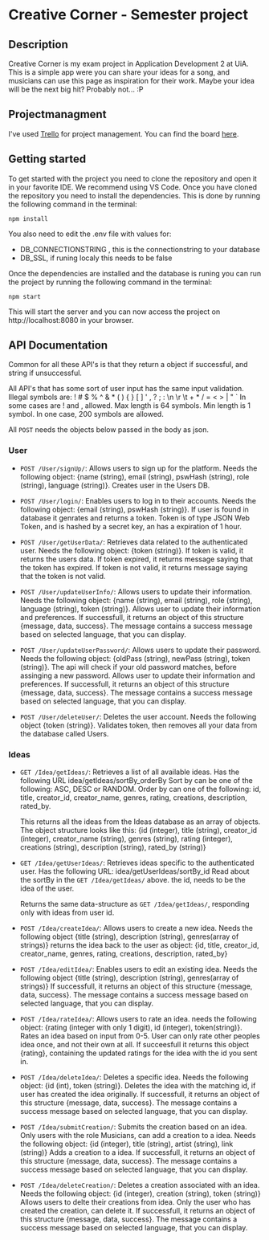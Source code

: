 # Creative Corner - Semester project

## Description

Creative Corner is my exam project in Application Development 2 at UiA. This is a simple app were you can share your ideas for a song, and musicians can use this page as inspiration for their work.
Maybe your idea will be the next big hit? Probably not... :P

## Projectmanagment

I've used [Trello]([https://trello.com/b/FHCiBdTb/demo](https://trello.com/invite/b/F7Eo5hqg/ATTI94983d617c3506dd55d62b207dfc4c72912EAFB0/apputvikling-2)) for project management. You can find the board [here]([https://trello.com/b/FHCiBdTb/demo](https://trello.com/invite/b/F7Eo5hqg/ATTI94983d617c3506dd55d62b207dfc4c72912EAFB0/apputvikling-2)).


## Getting started

To get started with the project you need to clone the repository and open it in your favorite IDE. We recommend using VS Code.
Once you have cloned the repository you need to install the dependencies. This is done by running the following command in the terminal:

```
npm install
```

You also need to edit the .env file with values for:

- DB_CONNECTIONSTRING , this is the connectionstring to your database
- DB_SSL, if runing localy this needs to be false

Once the dependencies are installed and the database is runing you can run the project by running the following command in the terminal:

```
npm start
```

This will start the server and you can now access the project on http://localhost:8080 in your browser.

## API Documentation

Common for all these API's is that they return a object if successful, and string if unsuccessful.

All API's that has some sort of user input has the same input validation.
Illegal symbols are: ! # $ % ^ & * ( ) { } [ ] ' , ? ; : \n \r \t + * / = < > | " `
In some cases are ! and , allowed.
Max length is 64 symbols.
Min length is 1 symbol.
In one case, 200 symbols are allowed.

All `POST` needs the objects below passed in the body as json.


### User

- `POST /User/signUp/`: Allows users to sign up for the platform.
  Needs the following object: {name (string), email (string), pswHash (string), role (string), language (string)}.
  Creates user in the Users DB.
  
- `POST /User/login/`: Enables users to log in to their accounts.
  Needs the following object: {email (string), pswHash (string)}.
  If user is found in database it genrates and returns a token.
  Token is of type JSON Web Token, and is hashed by a secret key, an has a expiration of 1 hour.
  
- `POST /User/getUserData/`: Retrieves data related to the authenticated user.
  Needs the following object: {token (string)}.
  If token is valid, it returns the users data.
  If token expired, it returns message saying that the token has expired.
  If token is not valid, it returns message saying that the token is not valid.
  
- `POST /User/updateUserInfo/`: Allows users to update their information.
  Needs the following object: {name (string), email (string), role (string), language (string), token (string)}.
  Allows user to update their information and preferences.
  If successfull, it returns an object of this structure {message, data, success}.
  The message contains a success message based on selected language, that you can display.
  
- `POST /User/updateUserPassword/`: Allows users to update their password.
  Needs the following object: {oldPass (string), newPass (string), token (string)}.
  The api will check if your old password matches, before assinging a new password.
  Allows user to update their information and preferences.
  If successfull, it returns an object of this structure {message, data, success}.
  The message contains a success message based on selected language, that you can display.
  
- `POST /User/deleteUser/`: Deletes the user account.
  Needs the following object {token (string)}.
  Validates token, then removes all your data from the database called Users.

### Ideas

- `GET /Idea/getIdeas/`: Retrieves a list of all available ideas.
  Has the following URL idea/getIdeas/sortBy_orderBy
  Sort by can be one of the following: ASC, DESC or RANDOM.
  Order by can one of the following: 
    id, title, creator_id, creator_name, genres, rating, creations, description, rated_by.

  This returns all the ideas from the Ideas database as an array of objects.
  The object structure looks like this:
    {id (integer), title (string), creator_id (integer), creator_name (string), genres (string), rating (integer), creations (string), description (string), rated_by (string)}
  
- `GET /Idea/getUserIdeas/`: Retrieves ideas specific to the authenticated user.
  Has the following URL: idea/getUserIdeas/sortBy_id
  Read about the sortBy in the `GET /Idea/getIdeas/` above.
  the id, needs to be the idea of the user.

  Returns the same data-structure as `GET /Idea/getIdeas/`, responding only with ideas from user id.
  
- `POST /Idea/createIdea/`: Allows users to create a new idea.
  Needs the following object {title (string), description (string), genres(array of strings)}
  returns the idea back to the user as object: {id, title, creator_id, creator_name, genres, rating, creations, description, rated_by}
  
- `POST /Idea/editIdea/`: Enables users to edit an existing idea.
  Needs the following object {title (string), description (string), genres(array of strings)}
  If successfull, it returns an object of this structure {message, data, success}.
  The message contains a success message based on selected language, that you can display.

- `POST /Idea/rateIdea/`: Allows users to rate an idea.
  needs the following object: {rating (integer with only 1 digit), id (integer), token(string)}.
  Rates an idea based on input from 0-5. User can only rate other peoples idea once, and not their own at all.
  If succeesfull it returns this object {rating}, containing the updated ratings for the idea with the id you sent in.
  
- `POST /Idea/deleteIdea/`: Deletes a specific idea.
  Needs the following object: {id (int), token (string)}.
  Deletes the idea with the matching id, if user has created the idea originally.
  If successfull, it returns an object of this structure {message, data, success}.
  The message contains a success message based on selected language, that you can display.
- `POST /Idea/submitCreation/`: Submits the creation based on an idea.
  Only users with the role Musicians, can add a creation to a idea.
  Needs the following object: {id (integer), title (string), artist (string), link (string)}
  Adds a creation to a idea.
  If successfull, it returns an object of this structure {message, data, success}.
  The message contains a success message based on selected language, that you can display.
  
- `POST /Idea/deleteCreation/`: Deletes a creation associated with an idea.
  Needs the following object: {id (integer), creation (string), token (string)}
  Allows users to delte their creations from idea. 
  Only the user who has created the creation, can delete it.
  If successfull, it returns an object of this structure {message, data, success}.
  The message contains a success message based on selected language, that you can display.
